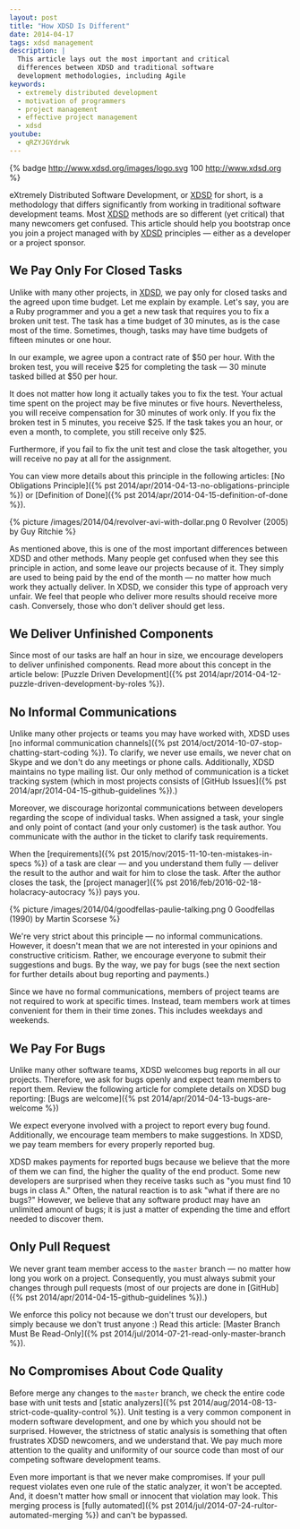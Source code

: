 ```yaml
---
layout: post
title: "How XDSD Is Different"
date: 2014-04-17
tags: xdsd management
description: |
  This article lays out the most important and critical
  differences between XDSD and traditional software
  development methodologies, including Agile
keywords:
  - extremely distributed development
  - motivation of programmers
  - project management
  - effective project management
  - xdsd
youtube:
  - qRZYJGYdrwk
---
```


{% badge http://www.xdsd.org/images/logo.svg 100 http://www.xdsd.org %}

eXtremely Distributed Software Development, or [XDSD](http://www.xdsd.org) for short, is a methodology
that differs significantly from working in traditional software development
teams. Most [XDSD](http://www.xdsd.org) methods are so different (yet critical) that many newcomers get
confused. This article should help you bootstrap once you join a project managed
with by [XDSD](http://www.xdsd.org) principles &mdash; either as a developer or a project sponsor.

<!--more-->

## We Pay Only For Closed Tasks

Unlike with many other projects, in [XDSD](http://www.xdsd.org), we pay only for closed tasks and the
agreed upon time budget. Let me explain by example. Let's say, you are a Ruby
programmer and you a get a new task that requires you to fix a broken unit test.
The task has a time budget of 30 minutes, as is the case most of the time.
Sometimes, though, tasks may have time budgets of fifteen minutes or one hour.

In our example, we agree upon a contract rate of $50 per hour. With the broken
test, you will receive $25 for completing the task &mdash; 30 minute tasked billed at
$50 per hour.

It does not matter how long it actually takes you to fix the test. Your actual
time spent on the project may be five minutes or five hours. Nevertheless, you
will receive compensation for 30 minutes of work only. If you fix the broken
test in 5 minutes, you receive $25. If the task takes you an hour, or even a
month, to complete, you still receive only $25.

Furthermore, if you fail to fix the unit test and close the task altogether, you
will receive no pay at all for the assignment.

You can view more details about this principle in the following articles:
[No Obligations Principle]({% pst 2014/apr/2014-04-13-no-obligations-principle %})
or
[Definition of Done]({% pst 2014/apr/2014-04-15-definition-of-done %}).

{% picture /images/2014/04/revolver-avi-with-dollar.png 0 Revolver (2005) by Guy Ritchie %}

As mentioned above, this is one of the most important differences between XDSD
and other methods. Many people get confused when they see this principle in
action, and some leave our projects because of it. They simply are used to being
paid by the end of the month &mdash; no matter how much work they actually
deliver. In XDSD, we consider this type of approach very unfair. We feel that
people who deliver more results should receive more cash. Conversely, those who
don't deliver should get less.

## We Deliver Unfinished Components

Since most of our tasks are half an hour in size, we encourage developers to
deliver unfinished components. Read more about this concept in the article
below:
[Puzzle Driven Development]({% pst 2014/apr/2014-04-12-puzzle-driven-development-by-roles %}).

## No Informal Communications

Unlike many other projects or teams you may have worked with, XDSD uses
[no informal communication channels]({% pst 2014/oct/2014-10-07-stop-chatting-start-coding %}).
To clarify, we never use emails, we never chat
on Skype and we don't do any meetings or phone calls. Additionally, XDSD
maintains no type mailing list. Our only method of communication is a ticket
tracking system (which in most projects consists of
[GitHub Issues]({% pst 2014/apr/2014-04-15-github-guidelines %}).)

Moreover, we discourage horizontal communications between developers regarding
the scope of individual tasks. When assigned a task, your single and only point
of contact (and your only customer) is the task author. You communicate with the
author in the ticket to clarify task requirements.

When the [requirements]({% pst 2015/nov/2015-11-10-ten-mistakes-in-specs %})
of a task are clear &mdash; and you understand them fully
&mdash; deliver the result to the author and wait for him to close the task.
After the author closes the task, the
[project manager]({% pst 2016/feb/2016-02-18-holacracy-autocracy %}) pays you.

{% picture /images/2014/04/goodfellas-paulie-talking.png 0 Goodfellas (1990) by Martin Scorsese %}

We're very strict about this principle &mdash; no informal communications.
However, it doesn't mean that we are not interested in your opinions and
constructive criticism. Rather, we encourage everyone to submit their
suggestions and bugs. By the way, we pay for bugs (see the next section for
further details about bug reporting and payments.)

Since we have no formal communications, members of project teams are not
required to work at specific times. Instead, team members work at times
convenient for them in their time zones. This includes weekdays and weekends.

## We Pay For Bugs

Unlike many other software teams, XDSD welcomes bug reports in all our projects.
Therefore, we ask for bugs openly and expect team members to report them.
Review the following article for complete details on XDSD bug reporting:
[Bugs are welcome]({% pst 2014/apr/2014-04-13-bugs-are-welcome %})

We expect everyone involved with a project to report every bug found.
Additionally, we encourage team members to make suggestions. In XDSD, we pay
team members for every properly reported bug.

XDSD makes payments for reported bugs because we believe that the more of them
we can find, the higher the quality of the end product. Some new developers are
surprised when they receive tasks such as "you must find 10 bugs in class A."
Often, the natural reaction is to ask "what if there are no bugs?" However, we
believe that any software product may have an unlimited amount of bugs; it is
just a matter of expending the time and effort needed to discover them.

## Only Pull Request

We never grant team member access to the `master` branch &mdash; no matter how
long you work on a project. Consequently, you must always submit your changes
through pull requests (most of our projects are done in
[GitHub]({% pst 2014/apr/2014-04-15-github-guidelines %}).)

We enforce this policy not because we don't trust our developers, but simply
because we don't trust anyone :) Read this article:
[Master Branch Must Be Read-Only]({% pst 2014/jul/2014-07-21-read-only-master-branch %}).

## No Compromises About Code Quality

Before merge any changes to the `master` branch, we check the entire code base
with unit tests and [static analyzers]({% pst 2014/aug/2014-08-13-strict-code-quality-control %}).
Unit testing is a very common component in
modern software development, and one by which you should not be surprised.
However, the strictness of static analysis is something that often frustrates
XDSD newcomers, and we understand that. We pay much more attention to the
quality and uniformity of our source code than most of our competing software
development teams.

Even more important is that we never make compromises. If your pull request
violates even one rule of the static analyzer, it won't be accepted. And, it
doesn't matter how small or innocent that violation may look. This merging
process is [fully automated]({% pst 2014/jul/2014-07-24-rultor-automated-merging %})
and can't be bypassed.
